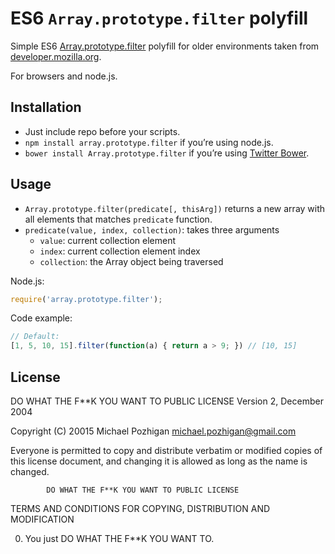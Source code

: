 # ES6 `Array.prototype.filter` polyfill

Simple ES6 [Array.prototype.filter](http://people.mozilla.org/%7Ejorendorff/es6-draft.html#sec-array.prototype.filter) polyfill for older environments taken from [developer.mozilla.org](https://developer.mozilla.org/en-US/docs/Web/JavaScript/Reference/Global_Objects/Array/filter#Polyfill).

For browsers and node.js.

## Installation
* Just include repo before your scripts.
* `npm install array.prototype.filter` if you’re using node.js.
* `bower install Array.prototype.filter` if you’re using [Twitter Bower](http://bower.io).


## Usage

* `Array.prototype.filter(predicate[, thisArg])` returns a new array with all elements that matches `predicate` function.
* `predicate(value, index, collection)`: takes three arguments
    * `value`: current collection element
    * `index`: current collection element index
    * `collection`: the Array object being traversed

Node.js:

```javascript
require('array.prototype.filter');
```

Code example:

```javascript
// Default:
[1, 5, 10, 15].filter(function(a) { return a > 9; }) // [10, 15]
```

## License

 DO WHAT THE F**K YOU WANT TO PUBLIC LICENSE 
                    Version 2, December 2004 

 Copyright (C) 20015 Michael Pozhigan <michael.pozhigan@gmail.com> 

 Everyone is permitted to copy and distribute verbatim or modified 
 copies of this license document, and changing it is allowed as long 
 as the name is changed. 

            DO WHAT THE F**K YOU WANT TO PUBLIC LICENSE 
   TERMS AND CONDITIONS FOR COPYING, DISTRIBUTION AND MODIFICATION 

  0. You just DO WHAT THE F**K YOU WANT TO.
